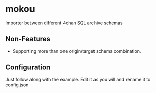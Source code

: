 # mokou
Importer between different 4chan SQL archive schemas

## Non-Features
- Supporting more than one origin/target schema combination.

## Configuration
Just follow along with the example.
Edit it as you will and rename it to config.json

